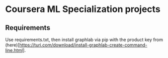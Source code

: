 # Coursera ML Specialization projects

## Requirements

Use requirements.txt, then install graphlab via pip with the product key from (here)[https://turi.com/download/install-graphlab-create-command-line.html].
